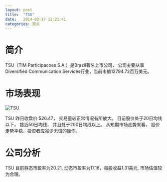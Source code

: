 ```yaml
---
layout: post
title:  "TSU"
date:   2014-02-17 12:21:41
categories: 观点
---
```


# 简介
TSU（TIM Participacoes S.A.）是Brazil著名上市公司，
公司主要从事Diversified Communication Services行业，当前市值12794.72百万美元。

# 市场表现

![TSU](http://finviz.com/chart.ashx?t=TSU&ty=c&ta=1&p=d&s=l)

TSU 昨日收盘价 $26.47，
交易量较正常情况有所放大。
目前股价处于20日均线以下，
接近50日均线，
并且处于200日均线以上。
从短期市场走势来看，
股价走势平稳，投资者应减少无谓的操作。

# 公司分析
TSU 目前静态市盈率为20.21, 动态市盈率为17.18，每股收益1.31美元,
市场估值较为合理。
